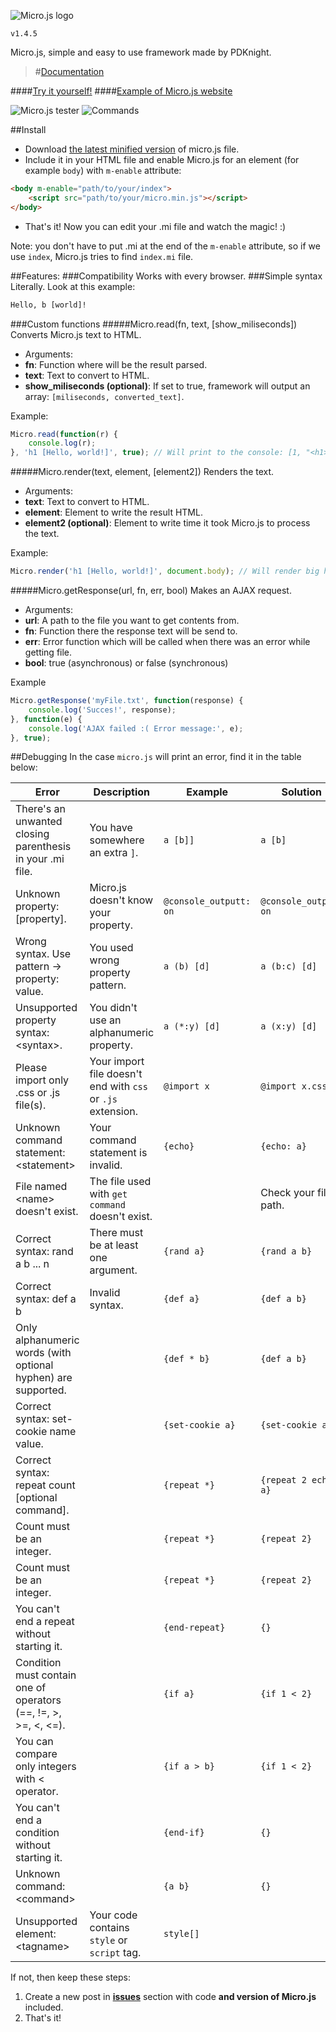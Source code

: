 ![Micro.js logo](http://pdknight.github.io/Micro/img/logo2.png)

`v1.4.5`

Micro.js, simple and easy to use framework made by PDKnight.

> #[Documentation](https://github.com/PDKnight/Micro.js/blob/master/docs.md)

####[Try it yourself!](http://pdknight.github.io/Micro/tester)
####[Example of Micro.js website](http://pdknight.github.io/Micro/example)

![Micro.js tester](http://i.imgur.com/UEWpyii.png)
![Commands](http://i.imgur.com/6X5C1Q5.png)

##Install
* Download [the latest minified version](https://github.com/PDKnight/Micro.js/blob/master/src/micro.min.js) of micro.js file.
* Include it in your HTML file and enable Micro.js for an element (for example `body`) with `m-enable` attribute: 
```html
<body m-enable="path/to/your/index">
    <script src="path/to/your/micro.min.js"></script>
</body>
```
* That's it! Now you can edit your .mi file and watch the magic! :)

Note: you don't have to put .mi at the end of the `m-enable` attribute, so if we use `index`, Micro.js tries to find `index.mi` file.

##Features:
###Compatibility
Works with every browser.
###Simple syntax
Literally. Look at this example:
```html
Hello, b [world]!
```
###Custom functions
#####Micro.read(fn, text, [show_miliseconds])
Converts Micro.js text to HTML.
* Arguments:
 * **fn**: Function where will be the result parsed.
 * **text**: Text to convert to HTML.
 * **show\_miliseconds (optional)**: If set to true, framework will output an array: `[miliseconds, converted_text]`.

Example:
```javascript
Micro.read(function(r) {
    console.log(r);
}, 'h1 [Hello, world!]', true); // Will print to the console: [1, "<h1>Hello, world!</h1>"]
```

#####Micro.render(text, element, [element2])
Renders the text.
* Arguments:
 * **text**: Text to convert to HTML.
 * **element**: Element to write the result HTML.
 * **element2 (optional)**: Element to write time it took Micro.js to process the text.

Example:
```javascript
Micro.render('h1 [Hello, world!]', document.body); // Will render big header in body element.
```

#####Micro.getResponse(url, fn, err, bool)
Makes an AJAX request.
* Arguments:
 * **url**: A path to the file you want to get contents from.
 * **fn**: Function there the response text will be send to.
 * **err**: Error function which will be called when there was an error while getting file.
 * **bool**: true (asynchronous) or false (synchronous)

Example
```javascript
Micro.getResponse('myFile.txt', function(response) {
    console.log('Succes!', response);
}, function(e) {
    console.log('AJAX failed :( Error message:', e);
}, true);
```
 

##Debugging
In the case `micro.js` will print an error, find it in the table below:

| Error | Description | Example | Solution |
|-----------------------------------------------------------|--------------------------------------|------------------------|-----------------------|
| There's an unwanted closing parenthesis in your .mi file. | You have somewhere an extra `]`. | `a [b]]` | `a [b]` |
| Unknown property: [property]. | Micro.js doesn't know your property. | `@console_outputt: on` | `@console_output: on` |
| Wrong syntax. Use pattern -> property: value. | You used wrong property pattern. | `a (b) [d]` | `a (b:c) [d]` |
| Unsupported property syntax: &lt;syntax&gt;. | You didn't use an alphanumeric property. | `a (*:y) [d]` | `a (x:y) [d]` |
| Please import only .css or .js file(s). | Your import file doesn't end with `css` or `.js` extension. | `@import x` | `@import x.css` |
| Unknown command statement: &lt;statement&gt; | Your command statement is invalid. | `{echo}` | `{echo: a}` |
| File named &lt;name&gt; doesn't exist. | The file used with `get command` doesn't exist. |  | Check your file path. |
| Correct syntax: rand a b ... n | There must be at least one argument. | `{rand a}` | `{rand a b}` |
| Correct syntax: def a b | Invalid syntax. | `{def a}` | `{def a b}` |
| Only alphanumeric words (with optional hyphen) are supported. |  | `{def * b}` | `{def a b}` |
| Correct syntax: set-cookie name value. |  | `{set-cookie a}` | `{set-cookie a b}` |
| Correct syntax: repeat count [optional command]. |  | `{repeat *}` | `{repeat 2 echo a}` |
| Count must be an integer. |  | `{repeat *}` | `{repeat 2}` |
| Count must be an integer. |  | `{repeat *}` | `{repeat 2}` |
| You can't end a repeat without starting it. |  | `{end-repeat}` | `{}` |
| Condition must contain one of operators (==, !=, >, >=, <, <=). |  | `{if a}` | `{if 1 < 2}` |
| You can compare only integers with < operator. |  | `{if a > b}` | `{if 1 < 2}` |
| You can't end a condition without starting it. |  | `{end-if}` | `{}` |
| Unknown command: &lt;command&gt; |  | `{a b}` | `{}` |
| Unsupported element: &lt;tagname&gt; | Your code contains `style` or `script` tag. | `style[]` | ` ` |

If not, then keep these steps:

1. Create a new post in **[issues](https://github.com/PDKnight/Micro.js/issues)** section with code **and version of Micro.js** included.
2. That's it!
